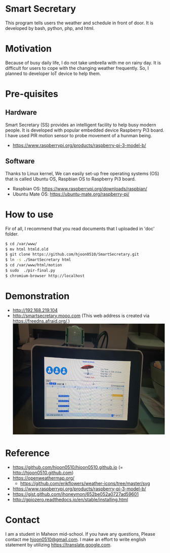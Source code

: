 # Smart Secretary
This program tells users the weather and schedule in front of door. It is developed by bash, python, php, and html.

# Motivation
Because of busy daily life, I do not take umbrella with me on rainy day.
It is difficult for users to cope with the changing weather frequently.
So, I planned to developer IoT device to help them.

# Pre-quisites

## Hardware
Smart Secretary (SS) provides an intelligent facility to help busy modern people. It is developed with popular
embedded device Raspberry Pi3 board. I have used PIR motion sensor to probe movement of a hunman being.
* https://www.raspberrypi.org/products/raspberry-pi-3-model-b/

## Software
Thanks to Linux kernel, We can easily set-up free operating systems (OS) that is called Ubuntu OS, Raspbian OS
to Raspberry Pi3 board.
* Raspbian OS: https://www.raspberrypi.org/downloads/raspbian/
* Ubuntu Mate OS: https://ubuntu-mate.org/raspberry-pi/

# How to use
Fir of all, I recommend that you read documents that I uploaded in 'doc' folder.
```bash
$ cd /var/www/
$ mv html htmld.old
$ git clone https://github.com/hjoon0510/SmartSecretary.git
$ ln -s ./SmartSecretary html
$ cd /var/www/html/motion
$ sudo  ./pir-final.py
$ chromium-browser http://localhost
```

# Demonstration
* http://192.168.219.104 
* http://smartsecretary.mooo.com (This web address is created via https://freedns.afraid.org/.)
<img src=https://github.com/hjoon0510/SmartSecretary/blob/master/pic/demo5.jpg border=0 width=500 height=350> </img>


# Reference
* https://github.com/hjoon0510/hjoon0510.github.io (= http://hjoon0510.github.com)
* https://openweathermap.org/
   * https://github.com/erikflowers/weather-icons/tree/master/svg
* https://www.raspberrypi.org/products/raspberry-pi-3-model-b/
* https://gist.github.com/ihoneymon/652be052a0727ad59601
* http://gpiozero.readthedocs.io/en/stable/installing.html

# Contact
I am a student in Maheon mid-school. If you have any questions, Please contact me hjoon0510@gmail.com.
I make an effort to write english statement by utilizing https://translate.google.com.
